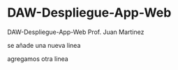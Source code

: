 # DAW-Despliegue-App-Web
DAW-Despliegue-App-Web Prof. Juan Martinez


se añade una nueva linea

agregamos otra linea
